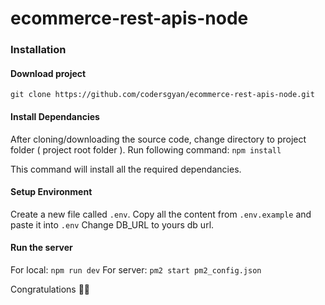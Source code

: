 # ecommerce-rest-apis-node

### Installation 

#### Download project

`git clone https://github.com/codersgyan/ecommerce-rest-apis-node.git`

#### Install Dependancies
After cloning/downloading the source code, change directory to project folder ( project root folder ). 
Run following command: 
`npm install`

This command will install all the required dependancies.

#### Setup Environment
Create a new file called `.env`. 
Copy all the content from `.env.example` and paste it into `.env`
Change DB_URL to yours db url. 

#### Run the server
For local: `npm run dev`
For server: `pm2 start pm2_config.json`


Congratulations 🎊🎉
